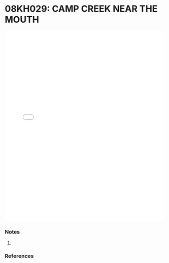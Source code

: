# 08KH029: CAMP CREEK NEAR THE MOUTH

<iframe src="/distribution_estimation/_static/stations/08KH029_fdc.html" width="100%" height="600" frameborder="0"></iframe>

### Notes
1. 

### References

